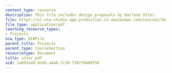 ```yaml
---
content_type: resource
description: This file includes design proposals by Darlene Utter.
file: https://ol-ocw-studio-app-production.s3.amazonaws.com/courses/16-622-experimental-projects-ii-fall-2003/2a692e498cbba4ab7c30736776488750_utter.pdf
file_type: application/pdf
learning_resource_types:
- Projects
ocw_type: OCWFile
parent_title: Projects
parent_type: CourseSection
resourcetype: Document
title: utter.pdf
uid: 2a692e49-8cbb-a4ab-7c30-736776488750
---
```


